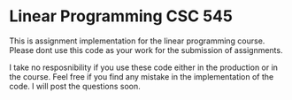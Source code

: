 # Linear Programming CSC 545

This is assignment implementation for the linear programming course.
Please dont use this code as your work for the submission of assignments.

I take no resposnibility if you use these code either in the production or in the course.
Feel free if you find any mistake in the implementation of the code. I will post the 
questions soon.
